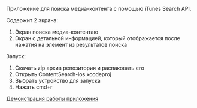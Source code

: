 Приложение для поиска медиа-контента с помощью iTunes Search API.

Содержит 2 экрана:
1. Экран поиска медиа-контентаю
2. Экран с детальной информацией, который отображается после нажатия на элемент из результатов поиска

Запуск:
1. Скачать zip архив репозитория и распаковать его
2. Открыть СontentSearch-ios.xcodeproj
3. Выбрать устройство для запуска
4. Нажать cmd+r 

[Демонстрация работы приложения](https://disk.yandex.ru/i/tY3ZMRuLsj4sFA)
